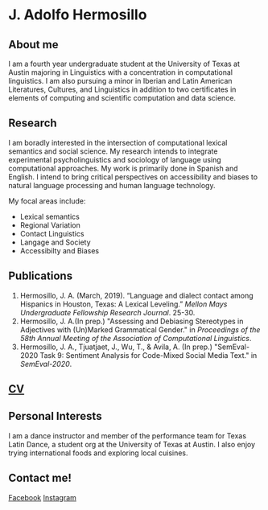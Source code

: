 
# J. Adolfo Hermosillo 
## About me
I am a fourth year undergraduate student at the University of Texas at Austin majoring in Linguistics with a concentration in computational linguistics. I am also pursuing a minor in Iberian and Latin American Literatures, Cultures, and Linguistics in addition to two certificates in elements of computing and scientific computation and data science. 

## Research 
I am boradly interested in the intersection of computational lexical semantics and social science. My research intends to integrate experimental psycholinguistics and sociology of language using computational approaches. My work is primarily done in Spanish and English. I intend to bring critical perspectives on accessibility and biases to natural language processing and human language technology.  

My focal areas include: 
- Lexical semantics
- Regional Variation
- Contact Linguistics
- Langage and Society
- Accessibilty and Biases

## Publications
1. Hermosillo, J. A. (March, 2019). “Language and dialect contact among Hispanics in Houston, Texas: A Lexical Leveling.” _Mellon Mays Undergraduate Fellowship Research Journal_. 25-30. 
2. Hermosillo, J. A.(In prep.) "Assessing and Debiasing Stereotypes in Adjectives with (Un)Marked Grammatical Gender." in _Proceedings of the 58th Annual Meeting of the Association of Computational Linguistics_. 
3. Hermosillo, J. A., Tjuatjaet, J., Wu, T., & Avila, A. (In prep.) "SemEval-2020 Task 9: Sentiment Analysis for Code-Mixed Social Media Text." in _SemEval-2020_.

## [CV](hermosillo_cv_.pdf)

## Personal Interests
I am a dance instructor and member of the performance team for Texas Latin Dance, a student org at the University of Texas at Austin. I also enjoy trying international foods and exploring local cuisines.  

## Contact me!
[Facebook](https://www.facebook.com/jesus.hermosillorodriguez) [Instagram](http://instagram.com/hermosillo_17)
